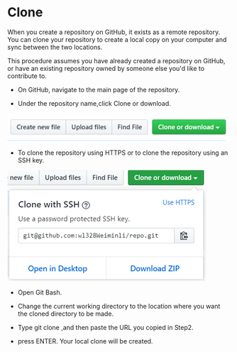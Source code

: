 # Clone

When you create a repository on GitHub, it exists as a remote repository. You can clone your repository to create a local copy on your computer and sync between the two locations.

This procedure assumes you have already created a repository on GitHub, or have an existing repository owned by someone else you'd like to contribute to.

* On GitHub, navigate to the main page of the repository.

* Under the repository name,click Clone or download.

![clone](/images/clone.PNG)

* To clone the repository using HTTPS or to clone the repository using an SSH key.

![clone2](/images/clone2.PNG)

* Open Git Bash.

* Change the current working directory to the location  where you want the cloned directory to be made.

* Type    git clone ,and then paste the URL you copied in Step2.

* press ENTER. Your local clone will be created.


